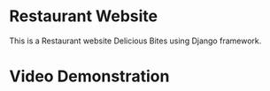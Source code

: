 # Restaurant Website
This is a Restaurant website Delicious Bites using Django framework.

# Video Demonstration
